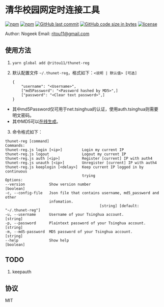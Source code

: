 # 清华校园网定时连接工具

[![npm](https://img.shields.io/npm/v/@ritou11/thunet-reg.svg?style=flat-square)](https://www.npmjs.com/package/@ritou11/thunet-reg)
[![npm](https://img.shields.io/npm/dt/@ritou11/thunet-reg.svg?style=flat-square)](https://www.npmjs.com/package/@ritou11/thunet-reg)
[![GitHub last commit](https://img.shields.io/github/last-commit/ritou11/thunet-reg.svg?style=flat-square)](https://github.com/ritou11/thunet-reg)
[![GitHub code size in bytes](https://img.shields.io/github/languages/code-size/ritou11/thunet-reg.svg?style=flat-square)](https://github.com/ritou11/thunet-reg)
[![license](https://img.shields.io/github/license/ritou11/thunet-reg.svg?style=flat-square)](https://github.com/ritou11/thunet-reg/blob/master/LICENSE.md)

Author: Nogeek
Email: ritou11@gmail.com

## 使用方法

1. ```yarn global add @ritou11/thunet-reg```
2. 默认配置文件 ```~/.thunet-reg```，格式如下：```<说明 | 默认值> [可选]```

   ```
   {
       "username": "<Username>",
       ["md5Password": "<Password hashed by MD5>",]
       ["password": "<Clear text password>",]
   }
   ```
* 其中md5Password仅可用于net.tsinghua的认证，使用auth.tsinghua则需要明文密码。
* 其中MD5可以[在线生成](http://www.miraclesalad.com/webtools/md5.php)。
3. 命令格式如下：
  ```
  thunet-reg [command]
Commands:
  thunet-reg.js login [<ip>]         Login my current IP
  thunet-reg.js logout               Logout my current IP
  thunet-reg.js auth [<ip>]          Register [current] IP with auth4
  thunet-reg.js unauth [<ip>]        Unregister [current] IP with auth4
  thunet-reg.js keeplogin [<delay>]  Keep current IP logged in by continuous
                                     trying
Options:
  --version           Show version number                              [boolean]
  -c, --config-file   Json file that contains username, md5_password and other
                      infomation.
                                             [string] [default: "~/.thunet-reg"]
  -u, --username      Username of your Tsinghua account.                [string]
  -p, --password      Plaintext password of your Tsinghua account.      [string]
  -m, --md5-password  MD5 password of your Tsinghua account.            [string]
  --help              Show help                                        [boolean]
  ```

## TODO

1. keepauth

## 协议

MIT
